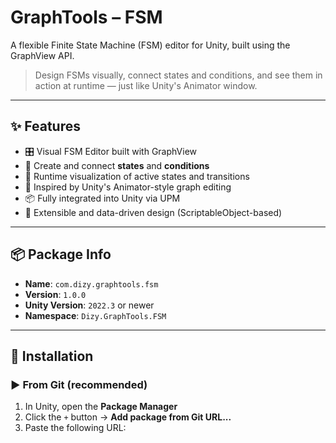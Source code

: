 # GraphTools – FSM

A flexible Finite State Machine (FSM) editor for Unity, built using the GraphView API.

> Design FSMs visually, connect states and conditions, and see them in action at runtime — just like Unity's Animator window.

---

## ✨ Features

- 🎛️ Visual FSM Editor built with GraphView
- 🧩 Create and connect **states** and **conditions**
- 🔄 Runtime visualization of active states and transitions
- 🧠 Inspired by Unity's Animator-style graph editing
- 📦 Fully integrated into Unity via UPM
- 🔧 Extensible and data-driven design (ScriptableObject-based)

---

## 📦 Package Info

- **Name**: `com.dizy.graphtools.fsm`
- **Version**: `1.0.0`
- **Unity Version**: `2022.3` or newer
- **Namespace**: `Dizy.GraphTools.FSM`

---

## 🚀 Installation

### ▶️ From Git (recommended)

1. In Unity, open the **Package Manager**
2. Click the `+` button → **Add package from Git URL...**
3. Paste the following URL:

